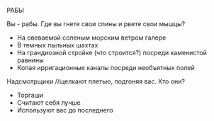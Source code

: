 РАБЫ

Вы - рабы. Где вы гнете свои спины и рвете свои мышцы?

- На овеваемой соленым морским ветром галере
- В темных пыльных шахтах
- На грандиозной стройке (что строится?) посреди каменистой равнины
- Копая ирригационные каналы посреди необъятных полей

Надсмотрщики //щелкают плетью, подгоняя вас. Кто они?

- Торгаши
- Считают себя лучше
- Используют вас до последнего
